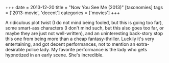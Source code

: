 +++
date = 2013-12-20
title = "Now You See Me (2013)"
[taxonomies]
tags = ['2013-movie', 'decent']
categories = ['movies']
+++

A ridiculous plot twist (I do not mind being fooled, but this is going
too far), some smart-ass characters (I don't mind such, but this also
goes too far, or maybe they are just not well-written), and an
uninteresting back-story stop this one from being more than a cheap
fantasy-thriller. Luckily it's very entertaining, and got decent
performances, not to mention an extra-desirable police lady. My favorite
performance is the lady who gets hypnotized in an early scene. She's
incredible.
